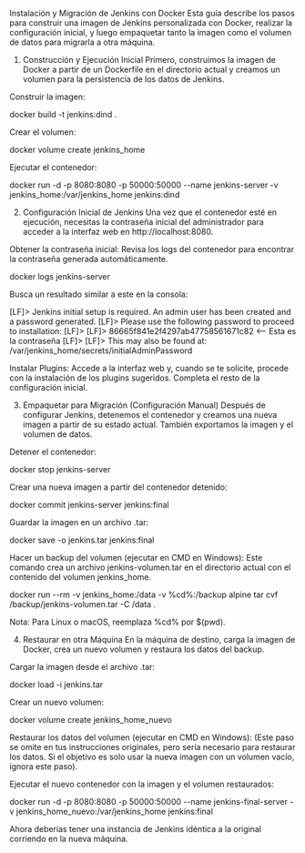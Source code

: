 Instalación y Migración de Jenkins con Docker
Esta guía describe los pasos para construir una imagen de Jenkins personalizada con Docker, realizar la configuración inicial, y luego empaquetar tanto la imagen como el volumen de datos para migrarla a otra máquina.

1. Construcción y Ejecución Inicial
Primero, construimos la imagen de Docker a partir de un Dockerfile en el directorio actual y creamos un volumen para la persistencia de los datos de Jenkins.

Construir la imagen:

docker build -t jenkins:dind .

Crear el volumen:

docker volume create jenkins_home

Ejecutar el contenedor:

docker run -d -p 8080:8080 -p 50000:50000 --name jenkins-server -v jenkins_home:/var/jenkins_home jenkins:dind

2. Configuración Inicial de Jenkins
Una vez que el contenedor esté en ejecución, necesitas la contraseña inicial del administrador para acceder a la interfaz web en http://localhost:8080.

Obtener la contraseña inicial:
Revisa los logs del contenedor para encontrar la contraseña generada automáticamente.

docker logs jenkins-server

Busca un resultado similar a este en la consola:

[LF]> Jenkins initial setup is required. An admin user has been created and a password generated.
[LF]> Please use the following password to proceed to installation:
[LF]>
[LF]> 86665f841e2f4297ab47758561671c82    <-- Esta es la contraseña
[LF]>
[LF]> This may also be found at: /var/jenkins_home/secrets/initialAdminPassword

Instalar Plugins:
Accede a la interfaz web y, cuando se te solicite, procede con la instalación de los plugins sugeridos. Completa el resto de la configuración inicial.

3. Empaquetar para Migración (Configuración Manual)
Después de configurar Jenkins, detenemos el contenedor y creamos una nueva imagen a partir de su estado actual. También exportamos la imagen y el volumen de datos.

Detener el contenedor:

docker stop jenkins-server

Crear una nueva imagen a partir del contenedor detenido:

docker commit jenkins-server jenkins:final

Guardar la imagen en un archivo .tar:

docker save -o jenkins.tar jenkins:final

Hacer un backup del volumen (ejecutar en CMD en Windows):
Este comando crea un archivo jenkins-volumen.tar en el directorio actual con el contenido del volumen jenkins_home.

docker run --rm -v jenkins_home:/data -v %cd%:/backup alpine tar cvf /backup/jenkins-volumen.tar -C /data .

Nota: Para Linux o macOS, reemplaza %cd% por $(pwd).

4. Restaurar en otra Máquina
En la máquina de destino, carga la imagen de Docker, crea un nuevo volumen y restaura los datos del backup.

Cargar la imagen desde el archivo .tar:

docker load -i jenkins.tar

Crear un nuevo volumen:

docker volume create jenkins_home_nuevo

Restaurar los datos del volumen (ejecutar en CMD en Windows):
(Este paso se omite en tus instrucciones originales, pero sería necesario para restaurar los datos. Si el objetivo es solo usar la nueva imagen con un volumen vacío, ignora este paso).

Ejecutar el nuevo contenedor con la imagen y el volumen restaurados:

docker run -d -p 8080:8080 -p 50000:50000 --name jenkins-final-server -v jenkins_home_nuevo:/var/jenkins_home jenkins:final

Ahora deberías tener una instancia de Jenkins idéntica a la original corriendo en la nueva máquina.